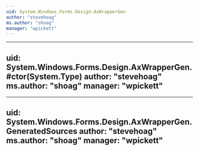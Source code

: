 ```yaml
---
uid: System.Windows.Forms.Design.AxWrapperGen
author: "stevehoag"
ms.author: "shoag"
manager: "wpickett"
---
```


---
uid: System.Windows.Forms.Design.AxWrapperGen.#ctor(System.Type)
author: "stevehoag"
ms.author: "shoag"
manager: "wpickett"
---

---
uid: System.Windows.Forms.Design.AxWrapperGen.GeneratedSources
author: "stevehoag"
ms.author: "shoag"
manager: "wpickett"
---
